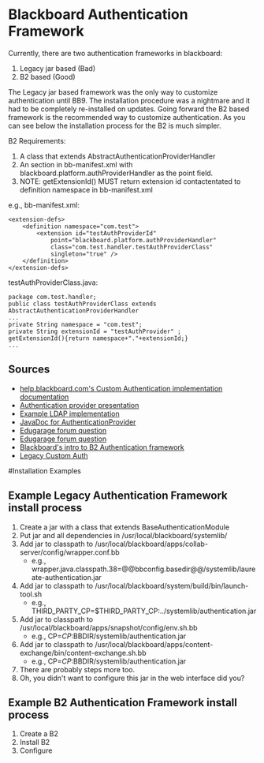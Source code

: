 # Blackboard Authentication Framework
Currently, there are two authentication frameworks in blackboard:

 1. Legacy jar based (Bad) 
 2. B2 based (Good)

 The Legacy jar based framework was the only way to customize authentication until BB9. The installation 
procedure was a nightmare and it had to be completely re-installed on updates. Going forward the B2 
based framework is the recommended way to customize authentication. As you can see below the 
installation process for the B2 is much simpler.


B2 Requirements: 

 1. A class that extends AbstractAuthenticationProviderHandler
 2. An <extension/> section in bb-manifest.xml with blackboard.platform.authProviderHandler as the point field.
 3. NOTE: getExtensionId() MUST return extension id contactentated to definition namespace in bb-manifest.xml

e.g., 
bb-manifest.xml:

```
<extension-defs>
	<definition namespace="com.test">
		<extension id="testAuthProviderId" 
			point="blackboard.platform.authProviderHandler"
			class="com.test.handler.testAuthProviderClass" 
			singleton="true" />
	</definition>
</extension-defs>
```


testAuthProviderClass.java:

```
package com.test.handler;
public class testAuthProviderClass extends AbstractAuthenticationProviderHandler
...
private String namespace = "com.test";
private String extensionId = "testAuthProvider" ;
getExtensionId(){return namespace+"."+extensionId;}
...
```
 
## Sources
 * [help.blackboard.com's Custom Authentication implementation documentation][1]
 * [Authentication provider presentation][2]
 * [Example LDAP implementation][3]
 * [JavaDoc for AuthenticationProvider][4]
 * [Edugarage forum question][5]
 * [Edugarage forum question][6]
 * [Blackboard's intro to B2 Authentication framework][7]
 * [Legacy Custom Auth][8]
 
 
 [1]: http://help.blackboard.com/en-us/Learn/9.1_SP_10_and_SP_11/Administrator/070_Authentication/Implementing_Authentication/Custom_Authentication_Types
 [2]: http://www.slideshare.net/dan2bit/code-your-own-authentication-provider-for-blackboard-learn
 [3]: https://behind.blackboard.com/System-Administrator/Learn/Downloads/download.aspx?d=1602
 [4]: http://library.blackboard.com/ref/598135ae-501e-46f6-9910-190d7ea0a17c/blackboard/platform/authentication/AuthenticationProvider.html 
 [5]: http://forums.edugarage.com/forums/p/2888/9470.aspx#9470
 [6]: http://forums.edugarage.com/forums/t/3189.aspx
 [7]: https://blackboard.secure.force.com/btbb_articleview?id=kAC7000000000AN
 [8]: https://blackboard.secure.force.com/btbb_articleview?id=kAC70000000000Y

 
 
#Installation Examples
## Example Legacy Authentication Framework install process
 1. Create a jar with a class that extends BaseAuthenticationModule 
 2. Put jar and all dependencies in /usr/local/blackboard/systemlib/
 3. Add jar to classpath to /usr/local/blackboard/apps/collab-server/config/wrapper.conf.bb
    * e.g., wrapper.java.classpath.38=@@bbconfig.basedir@@/systemlib/laureate-authentication.jar
 4. Add jar to classpath to /usr/local/blackboard/system/build/bin/launch-tool.sh
    * e.g., THIRD_PARTY_CP=$THIRD_PARTY_CP:../systemlib/authentication.jar
 5. Add jar to classpath to /usr/local/blackboard/apps/snapshot/config/env.sh.bb
    * e.g., CP=$CP:$BBDIR/systemlib/authentication.jar
 6. Add jar to classpath to /usr/local/blackboard/apps/content-exchange/bin/content-exchange.sh.bb
    * e.g., CP=$CP:$BBDIR/systemlib/authentication.jar
 7. There are probably steps more too.
 8. Oh, you didn't want to configure this jar in the web interface did you? 

## Example B2 Authentication Framework install process
 1. Create a B2
 2. Install B2 
 3. Configure